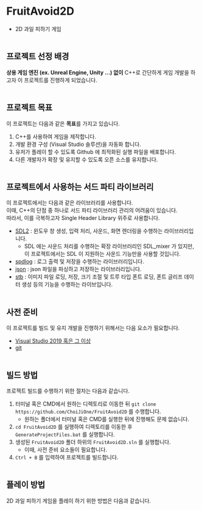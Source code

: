 # FruitAvoid2D
- 2D 과일 피하기 게임
<br><br>


## 프로젝트 선정 배경

**상용 게임 엔진 (ex. Unreal Engine, Unity ...) 없이** C++로 간단하게 게임 개발을 하고자 이 프로젝트를 진행하게 되었습니다.
<br><br>


## 프로젝트 목표

이 프로젝트는 다음과 같은 **목표**를 가지고 있습니다.  
1. C++를 사용하여 게임을 제작합니다.  
2. 개발 환경 구성 (Visual Studio 솔루션)을 자동화 합니다.  
3. 유저가 플레이 할 수 있도록 Github 에 최적화된 실행 파일을 배포합니다.
4. 다른 개발자가 확장 및 유지할 수 있도록 오픈 소스를 유지합니다.
<br><br>


## 프로젝트에서 사용하는 서드 파티 라이브러리

이 프로젝트에서는 다음과 같은 라이브러리를 사용합니다.  
이때, C++의 단점 중 하나로 서드 파티 라이브러리 관리의 어려움이 있습니다.  
따라서, 이를 극복하고자 Single Header Library 위주로 사용합니다.  
- [SDL2](https://github.com/libsdl-org/SDL) : 윈도우 창 생성, 입력 처리, 사운드, 화면 렌더링을 수행하는 라이브러리입니다.
  - SDL 에는 사운드 처리를 수행하는 확장 라이브러리인 SDL_mixer 가 있지만, 이 프로젝트에서는 SDL 이 지원하는 사운드 기능만을 사용할 것입니다.
- [spdlog](https://github.com/gabime/spdlog) : 로그 출력 및 저장을 수행하는 라이브러리입니다.
- [json](https://github.com/nlohmann/json) : json 파일을 파싱하고 저장하는 라이브러리입니다.
- [stb](https://github.com/nothings/stb) : 이미지 파일 로딩, 저장, 크기 조절 및 트루 타입 폰트 로딩, 폰트 글리프 데이터 생성 등의 기능을 수행하는 라이브입니다.
<br><br>


## 사전 준비

이 프로젝트를 빌드 및 유지 개발을 진행하기 위해서는 다음 요소가 필요합니다.
- [Visual Studio 2019 혹은 그 이상](https://visualstudio.microsoft.com/ko/)
- [git](https://git-scm.com/)
<br><br>


## 빌드 방법

프로젝트 빌드를 수행하기 위한 절차는 다음과 같습니다.  
1. 터미널 혹은 CMD에서 원하는 디렉토리로 이동한 뒤 `git clone https://github.com/ChoiJiOne/FruitAvoid2D` 를 수행합니다.
    - 원하는 폴더에서 터미널 혹은 CMD를 실행한 뒤에 진행해도 문제 없습니다.
2. `cd FruitAvoid2D` 를 실행하여 디렉토리를 이동한 후 `GenerateProjectFiles.bat` 를 실행합니다.
3. 생성된 `FruitAvoid2D` 폴더 하위의 `FruitAvoid2D.sln` 를 실행합니다.
    - 이때, 사전 준비 요소들이 필요합니다.
4. `Ctrl + B` 를 입력하여 프로젝트를 빌드합니다.
<br><br>


## 플레이 방법

2D 과일 피하기 게임을 플레이 하기 위한 방법은 다음과 같습니다.
<br><br>
